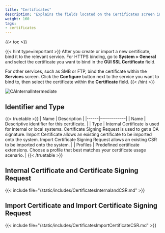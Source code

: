 ```yaml
---
title: "Certificates"
description: "Explains the fields located on the Certificates screen in TrueNAS CORE."
weight: 160
tags:
- certificates
---
```


{{< toc >}}

{{< hint type=important >}}
After you create or import a new certificate, bind it to the relevant service. For HTTPS binding, go to **System > General** and select the certificate you want to bind in the **GUI SSL Certificate** field. 

For other services, such as SMB or FTP, bind the certificate within the **Services** screen. Click the **Configure** button next to the service you want to bind to, then select the certificate within the **Certificate** field.
{{< /hint >}}

![CAInternalIntermediate](/images/CORE/13.0/CAInternalIntermediate.png "CA Internal and Intermediate")

## Identifier and Type

{{< truetable >}}
| Name | Description |
|------|-------------|
| Name | Descriptive identifier for this certificate. |
| Type | Internal Certificate is used for internal or local systems. Certificate Signing Request is used to get a CA signature. Import Certificate allows an existing certificate to be imported onto the system. Import Certificate Signing Request allows an existing CSR to be imported onto the system.  |
| Profiles | Predefined certificate extensions. Choose a profile that best matches your certificate usage scenario. |
{{< /truetable >}}

## Internal Certificate and Certificate Signing Request

{{< include file="/static/includes/CertificatesInternalandCSR.md" >}}

## Import Certificate and Import Certificate Signing Request

{{< include file="/static/includes/CertificatesImportCertificateCSR.md" >}}
